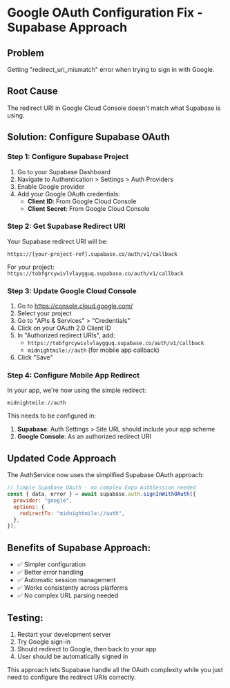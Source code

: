 # Google OAuth Configuration Fix - Supabase Approach

## Problem
Getting "redirect_uri_mismatch" error when trying to sign in with Google.

## Root Cause
The redirect URI in Google Cloud Console doesn't match what Supabase is using.

## Solution: Configure Supabase OAuth

### Step 1: Configure Supabase Project
1. Go to your Supabase Dashboard
2. Navigate to Authentication > Settings > Auth Providers
3. Enable Google provider
4. Add your Google OAuth credentials:
   - **Client ID**: From Google Cloud Console
   - **Client Secret**: From Google Cloud Console

### Step 2: Get Supabase Redirect URI
Your Supabase redirect URI will be:
```
https://[your-project-ref].supabase.co/auth/v1/callback
```

For your project: `https://tobfgrcywivlvlaygguq.supabase.co/auth/v1/callback`

### Step 3: Update Google Cloud Console
1. Go to https://console.cloud.google.com/
2. Select your project  
3. Go to "APIs & Services" > "Credentials"
4. Click on your OAuth 2.0 Client ID
5. In "Authorized redirect URIs", add:
   - `https://tobfgrcywivlvlaygguq.supabase.co/auth/v1/callback`
   - `midnightmile://auth` (for mobile app callback)
6. Click "Save"

### Step 4: Configure Mobile App Redirect
In your app, we're now using the simple redirect:
```
midnightmile://auth
```

This needs to be configured in:
1. **Supabase**: Auth Settings > Site URL should include your app scheme
2. **Google Console**: As an authorized redirect URI

## Updated Code Approach

The AuthService now uses the simplified Supabase OAuth approach:

```javascript
// Simple Supabase OAuth - no complex Expo AuthSession needed
const { data, error } = await supabase.auth.signInWithOAuth({
  provider: "google",
  options: {
    redirectTo: "midnightmile://auth",
  },
});
```

## Benefits of Supabase Approach:
- ✅ Simpler configuration
- ✅ Better error handling
- ✅ Automatic session management
- ✅ Works consistently across platforms
- ✅ No complex URL parsing needed

## Testing:
1. Restart your development server
2. Try Google sign-in
3. Should redirect to Google, then back to your app
4. User should be automatically signed in

This approach lets Supabase handle all the OAuth complexity while you just need to configure the redirect URIs correctly.
